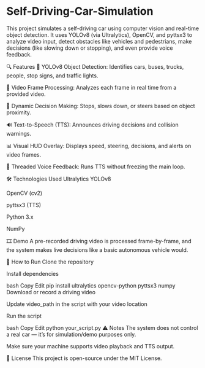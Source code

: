 # Self-Driving-Car-Simulation
This project simulates a self-driving car using computer vision and real-time object detection. It uses YOLOv8 (via Ultralytics), OpenCV, and pyttsx3 to analyze video input, detect obstacles like vehicles and pedestrians, make decisions (like slowing down or stopping), and even provide voice feedback.


🔍 Features
🧠 YOLOv8 Object Detection: Identifies cars, buses, trucks, people, stop signs, and traffic lights.

🎥 Video Frame Processing: Analyzes each frame in real time from a provided video.

🚦 Dynamic Decision Making: Stops, slows down, or steers based on object proximity.

🔊 Text-to-Speech (TTS): Announces driving decisions and collision warnings.

📊 Visual HUD Overlay: Displays speed, steering, decisions, and alerts on video frames.

💬 Threaded Voice Feedback: Runs TTS without freezing the main loop.

🛠️ Technologies Used
Ultralytics YOLOv8

OpenCV (cv2)

pyttsx3 (TTS)

Python 3.x

NumPy

🎞️ Demo
A pre-recorded driving video is processed frame-by-frame, and the system makes live decisions like a basic autonomous vehicle would.

🚀 How to Run
Clone the repository

Install dependencies

bash
Copy
Edit
pip install ultralytics opencv-python pyttsx3 numpy
Download or record a driving video

Update video_path in the script with your video location

Run the script

bash
Copy
Edit
python your_script.py
⚠️ Notes
The system does not control a real car — it’s for simulation/demo purposes only.

Make sure your machine supports video playback and TTS output.

📄 License
This project is open-source under the MIT License.
